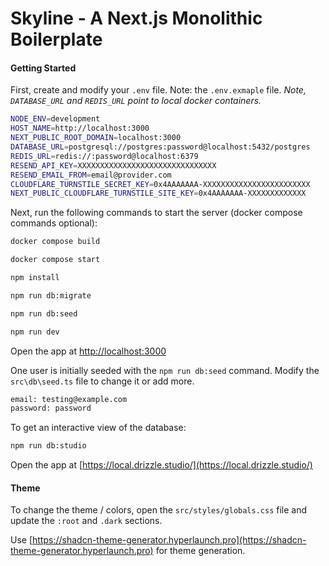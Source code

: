 # Skyline - A Next.js Monolithic Boilerplate

#### Getting Started

First, create and modify your `.env` file. Note: the `.env.exmaple` file. _Note, `DATABASE_URL` and `REDIS_URL` point to local docker containers._

```bash
NODE_ENV=development
HOST_NAME=http://localhost:3000
NEXT_PUBLIC_ROOT_DOMAIN=localhost:3000
DATABASE_URL=postgresql://postgres:password@localhost:5432/postgres
REDIS_URL=redis://:password@localhost:6379
RESEND_API_KEY=XXXXXXXXXXXXXXXXXXXXXXXXXXXXXXX
RESEND_EMAIL_FROM=email@provider.com
CLOUDFLARE_TURNSTILE_SECRET_KEY=0x4AAAAAAA-XXXXXXXXXXXXXXXXXXXXXXXX
NEXT_PUBLIC_CLOUDFLARE_TURNSTILE_SITE_KEY=0x4AAAAAAA-XXXXXXXXXXXXX
```

Next, run the following commands to start the server (docker compose commands optional):

```bash
docker compose build

docker compose start

npm install

npm run db:migrate

npm run db:seed

npm run dev
```

Open the app at [http://localhost:3000](http://localhost:3000)

One user is initially seeded with the `npm run db:seed` command. Modify the `src\db\seed.ts` file to change it or add more.

```bash
email: testing@example.com
password: password
```

To get an interactive view of the database:

```bash
npm run db:studio
```

Open the app at [https://local.drizzle.studio/](https://local.drizzle.studio/)

#### Theme

To change the theme / colors, open the `src/styles/globals.css` file and update the `:root` and `.dark` sections.

Use [https://shadcn-theme-generator.hyperlaunch.pro](https://shadcn-theme-generator.hyperlaunch.pro) for theme generation.
